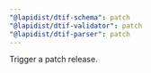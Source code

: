 ```yaml
---
"@lapidist/dtif-schema": patch
"@lapidist/dtif-validator": patch
"@lapidist/dtif-parser": patch
---
```


Trigger a patch release.

